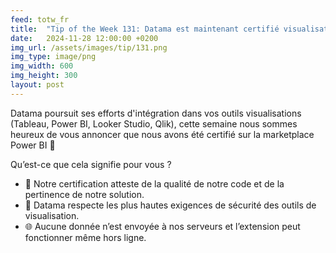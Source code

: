 ```yaml
---
feed: totw_fr
title:  "Tip of the Week 131: Datama est maintenant certifié visualisation Power BI!"
date:   2024-11-28 12:00:00 +0200
img_url: /assets/images/tip/131.png
img_type: image/png
img_width: 600
img_height: 300
layout: post
---
```


Datama poursuit ses efforts d'intégration dans vos outils visualisations (Tableau, Power BI, Looker Studio, Qlik), cette semaine nous sommes heureux de vous annoncer que nous avons été certifié sur la marketplace Power BI 🎊

Qu’est-ce que cela signifie pour vous ?

  * 🌟 Notre certification atteste de la qualité de notre code et de la pertinence de notre solution.
  * 🔐 Datama respecte les plus hautes exigences de sécurité des outils de visualisation.
  * 🌐 Aucune donnée n’est envoyée à nos serveurs et l’extension peut fonctionner même hors ligne.
